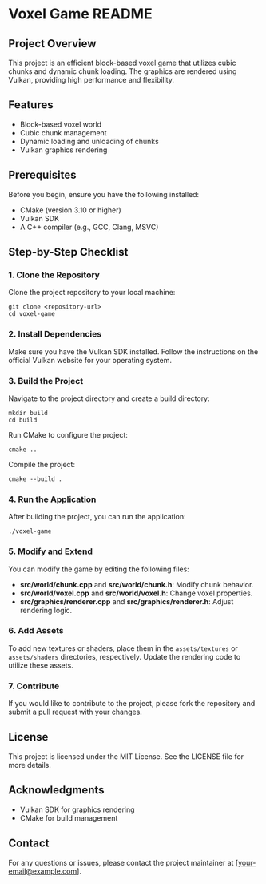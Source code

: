 # Voxel Game README

## Project Overview
This project is an efficient block-based voxel game that utilizes cubic chunks and dynamic chunk loading. The graphics are rendered using Vulkan, providing high performance and flexibility.

## Features
- Block-based voxel world
- Cubic chunk management
- Dynamic loading and unloading of chunks
- Vulkan graphics rendering

## Prerequisites
Before you begin, ensure you have the following installed:
- CMake (version 3.10 or higher)
- Vulkan SDK
- A C++ compiler (e.g., GCC, Clang, MSVC)

## Step-by-Step Checklist

### 1. Clone the Repository
Clone the project repository to your local machine:
```
git clone <repository-url>
cd voxel-game
```

### 2. Install Dependencies
Make sure you have the Vulkan SDK installed. Follow the instructions on the official Vulkan website for your operating system.

### 3. Build the Project
Navigate to the project directory and create a build directory:
```
mkdir build
cd build
```
Run CMake to configure the project:
```
cmake ..
```
Compile the project:
```
cmake --build .
```

### 4. Run the Application
After building the project, you can run the application:
```
./voxel-game
```

### 5. Modify and Extend
You can modify the game by editing the following files:
- **src/world/chunk.cpp** and **src/world/chunk.h**: Modify chunk behavior.
- **src/world/voxel.cpp** and **src/world/voxel.h**: Change voxel properties.
- **src/graphics/renderer.cpp** and **src/graphics/renderer.h**: Adjust rendering logic.

### 6. Add Assets
To add new textures or shaders, place them in the `assets/textures` or `assets/shaders` directories, respectively. Update the rendering code to utilize these assets.

### 7. Contribute
If you would like to contribute to the project, please fork the repository and submit a pull request with your changes.

## License
This project is licensed under the MIT License. See the LICENSE file for more details.

## Acknowledgments
- Vulkan SDK for graphics rendering
- CMake for build management

## Contact
For any questions or issues, please contact the project maintainer at [your-email@example.com].